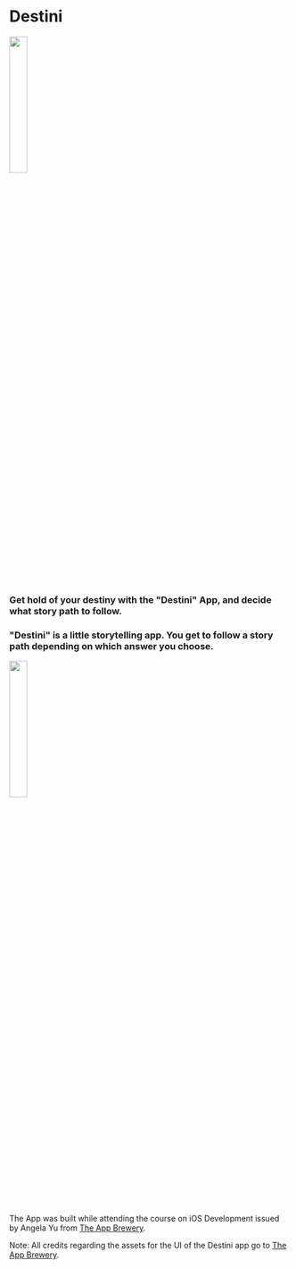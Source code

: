 # Destini

<img src="./Quizzler-iOS13/Assets.xcassets/AppIcon.appiconset/1024.png" width="25%" height="25%"/>

### Get hold of your destiny with the "Destini" App, and decide what story path to follow.

### "Destini" is a little storytelling app. You get to follow a story path depending on which answer you choose.

<img src="./images/quizzler.gif" width="25%" height="25%"/>

The App was built while attending the course on iOS Development issued by Angela Yu from <a href="https://appbrewery.com/">The App Brewery</a>.

Note: All credits regarding the assets for the UI of the Destini app go to <a href="https://appbrewery.com/">The App Brewery</a>.


